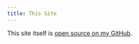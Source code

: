 ```yaml
---
title: This Site 
---
```


This site itself is [open source on my GitHub](https://github.com/connellsharp/connell.dev).